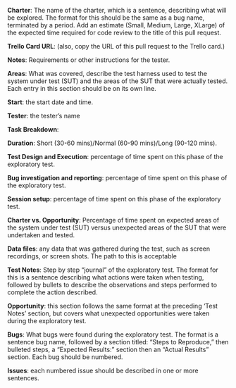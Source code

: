 __Charter__: The name of the charter, which is a sentence, describing what will be explored. The format for this should be the same as a bug name, terminated by a period.  Add an estimate (Small, Medium, Large, XLarge) of the expected time required for code review to the title of this pull request.

__Trello Card URL__:   (also, copy the URL of this pull request to the Trello card.)

__Notes__: Requirements or other instructions for the tester.


__Areas__: What was covered, describe the test harness used to test the system under test (SUT) and the areas of the SUT that were actually tested. Each entry in this section should be on its own line.

__Start__: the start date and time.

__Tester__: the tester’s name

__Task Breakdown__:

__Duration__: Short (30-60 mins)/Normal (60-90 mins)/Long (90-120 mins).

__Test Design and Execution__: percentage of time spent on this phase of the exploratory test.

__Bug investigation and reporting__: percentage of time spent on this phase of the exploratory test.

__Session setup__: percentage of time spent on this phase of the exploratory test.

__Charter vs. Opportunity__: Percentage of time spent on expected areas of the system under test (SUT) versus unexpected areas of the SUT
that were undertaken and tested.

__Data files__: any data that was gathered during the test, such as screen recordings, or screen shots. The path to this is acceptable

__Test Notes__: Step by step “journal” of the exploratory test. The format for this is a sentence describing what actions were taken when testing,
followed by bullets to describe the observations and steps performed to complete the action described.

__Opportunity__: this section follows the same format at the preceding ‘Test Notes’ section, but covers what unexpected opportunities were
taken during the exploratory test.

__Bugs__: What bugs were found during the exploratory test. The format is a sentence bug name, followed by a section titled: “Steps to Reproduce,” then bulleted steps, a “Expected Results:” section then an “Actual Results” section. Each bug should be numbered.

__Issues__: each numbered issue should be described in one or more sentences.
